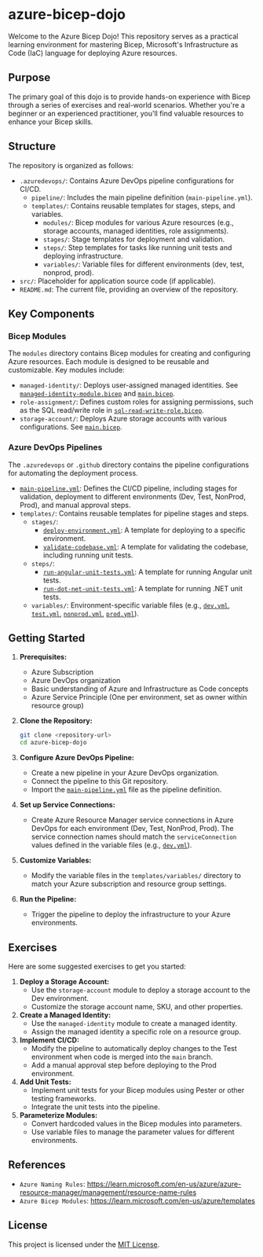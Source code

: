 # azure-bicep-dojo

Welcome to the Azure Bicep Dojo! This repository serves as a practical learning environment for mastering Bicep, Microsoft's Infrastructure as Code (IaC) language for deploying Azure resources.

## Purpose

The primary goal of this dojo is to provide hands-on experience with Bicep through a series of exercises and real-world scenarios. Whether you're a beginner or an experienced practitioner, you'll find valuable resources to enhance your Bicep skills.

## Structure

The repository is organized as follows:

-   `.azuredevops/`: Contains Azure DevOps pipeline configurations for CI/CD.
    -   `pipeline/`: Includes the main pipeline definition (`main-pipeline.yml`).
    -   `templates/`: Contains reusable templates for stages, steps, and variables.
        -   `modules/`: Bicep modules for various Azure resources (e.g., storage accounts, managed identities, role assignments).
        -   `stages/`: Stage templates for deployment and validation.
        -   `steps/`: Step templates for tasks like running unit tests and deploying infrastructure.
        -   `variables/`: Variable files for different environments (dev, test, nonprod, prod).
-   `src/`:  Placeholder for application source code (if applicable).
-   `README.md`: The current file, providing an overview of the repository.

## Key Components

### Bicep Modules

The `modules` directory contains Bicep modules for creating and configuring Azure resources. Each module is designed to be reusable and customizable.  Key modules include:

-   `managed-identity/`: Deploys user-assigned managed identities.  See [`managed-identity-module.bicep`](.azuredevops/templates/modules/managed-identity/managed-identity-module.bicep) and [`main.bicep`](.azuredevops/templates/modules/managed-identity/main.bicep).
-   `role-assignment/`: Defines custom roles for assigning permissions, such as the SQL read/write role in [`sql-read-write-role.bicep`](.azuredevops/templates/modules/role-assignment/sql-read-write-role.bicep).
-   `storage-account/`: Deploys Azure storage accounts with various configurations.  See [`main.bicep`](.azuredevops/templates/modules/storage-account/main.bicep).

### Azure DevOps Pipelines

The `.azuredevops` or `.github` directory contains the pipeline configurations for automating the deployment process.

-   [`main-pipeline.yml`](.azuredevops/pipeline/main-pipeline.yml): Defines the CI/CD pipeline, including stages for validation, deployment to different environments (Dev, Test, NonProd, Prod), and manual approval steps.
-   `templates/`: Contains reusable templates for pipeline stages and steps.
    -   `stages/`:
        -   [`deploy-environment.yml`](.azuredevops/templates/stages/deploy-environment.yml):  A template for deploying to a specific environment.
        -   [`validate-codebase.yml`](.azuredevops/templates/stages/validate-codebase.yml):  A template for validating the codebase, including running unit tests.
    -   `steps/`:
        -   [`run-angular-unit-tests.yml`](.azuredevops/templates/steps/run-angular-unit-tests.yml):  A template for running Angular unit tests.
        -   [`run-dot-net-unit-tests.yml`](.azuredevops/templates/steps/run-dot-net-unit-tests.yml): A template for running .NET unit tests.
    -   `variables/`: Environment-specific variable files (e.g., [`dev.yml`](.azuredevops/templates/variables/dev.yml), [`test.yml`](.azuredevops/templates/variables/test.yml), [`nonprod.yml`](.azuredevops/templates/variables/nonprod.yml), [`prod.yml`](.azuredevops/templates/variables/prod.yml)).

## Getting Started

1.  **Prerequisites:**
    -   Azure Subscription
    -   Azure DevOps organization
    -   Basic understanding of Azure and Infrastructure as Code concepts
    -   Azure Service Principle (One per environment, set as owner within resource group)
2.  **Clone the Repository:**

    ```bash
    git clone <repository-url>
    cd azure-bicep-dojo
    ```
3.  **Configure Azure DevOps Pipeline:**
    -   Create a new pipeline in your Azure DevOps organization.
    -   Connect the pipeline to this Git repository.
    -   Import the [`main-pipeline.yml`](.azuredevops/pipeline/main-pipeline.yml) file as the pipeline definition.
4.  **Set up Service Connections:**
    -   Create Azure Resource Manager service connections in Azure DevOps for each environment (Dev, Test, NonProd, Prod).  The service connection names should match the `serviceConnection` values defined in the variable files (e.g., [`dev.yml`](.azuredevops/templates/variables/dev.yml)).
5.  **Customize Variables:**
    -   Modify the variable files in the `templates/variables/` directory to match your Azure subscription and resource group settings.
6.  **Run the Pipeline:**
    -   Trigger the pipeline to deploy the infrastructure to your Azure environments.

## Exercises

Here are some suggested exercises to get you started:

1.  **Deploy a Storage Account:**
    -   Use the `storage-account` module to deploy a storage account to the Dev environment.
    -   Customize the storage account name, SKU, and other properties.
2.  **Create a Managed Identity:**
    -   Use the `managed-identity` module to create a managed identity.
    -   Assign the managed identity a specific role on a resource group.
3.  **Implement CI/CD:**
    -   Modify the pipeline to automatically deploy changes to the Test environment when code is merged into the `main` branch.
    -   Add a manual approval step before deploying to the Prod environment.
4.  **Add Unit Tests:**
    -   Implement unit tests for your Bicep modules using Pester or other testing frameworks.
    -   Integrate the unit tests into the pipeline.
5.  **Parameterize Modules:**
    -   Convert hardcoded values in the Bicep modules into parameters.
    -   Use variable files to manage the parameter values for different environments.

## References
- `Azure Naming Rules`: https://learn.microsoft.com/en-us/azure/azure-resource-manager/management/resource-name-rules
- `Azure Bicep Modules`: https://learn.microsoft.com/en-us/azure/templates 

## License

This project is licensed under the [MIT License](LICENSE).